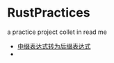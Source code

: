 # RustPractices
a practice project collet in read me

* [中缀表达式转为后缀表达式](https://github.com/Goodjooy/RsInfixExpressToSuffixExpress)
* 
